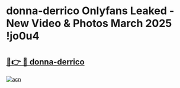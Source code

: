 # donna-derrico Onlyfans Leaked - New Video & Photos March 2025 !jo0u4

# <h2><a href="https://habrdv.iuczelnia.edu.pl?title=donna-derrico&ref=jo0u4">🔗👉 🔴 donna-derrico</a></h2>

[![acn](https://github.com/user-attachments/assets/0f9c940e-d8b0-45ae-aac7-cd30a18b3e1c)](https://habrdv.iuczelnia.edu.pl?title=donna-derrico&ref=jo0u4)

